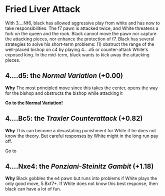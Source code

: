 # Fried Liver Attack

With 3....Nf6, black has allowed aggressive play from white and has now to take responsibilities. The f7 pawn is attacked twice, and White threatens a fork on the queen and the rook. Black cannot move the pawn nor capture the attacking pieces, nor enhance the protection of f7. Black has several strategies to solve his short-term problems: (1) obstruct the range of the well-placed bishop on c4 by playing 4....d5 or counter-attack White's exposed king. In the mid-term, black wants to kick away the attacking pieces.

## 4....d5: the *Normal Variation* (+0.00)
**Why** The most principled move since this takes the center, opens the way for the bishop and obstructs the bishop while attacking it

[**Go to the Normal Variation!**](./4....d5/NormalVariation.md)


## 4....Bc5: the *Traxler Counterattack* (+0.82)
**Why** This can become a devastating punishment for White if he does not know the theory. But careful responses by White might in the long run pay off.

Go to

## 4....Nxe4: the *Ponziani-Steinitz Gambit* (+1.18)
**Why** Black gobbles the e4 pawn but runs into problems if White plays the only good move, 5.Bxf7+. If White does not know this best response, then black can have a lot of fun.